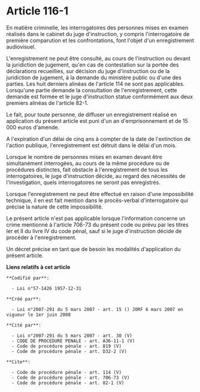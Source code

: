 # Article 116-1

En matière criminelle, les interrogatoires des personnes mises en examen réalisés dans le cabinet du juge d'instruction, y
compris l'interrogatoire de première comparution et les confrontations, font l'objet d'un enregistrement audiovisuel.

L'enregistrement ne peut être consulté, au cours de l'instruction ou devant la juridiction de jugement, qu'en cas de
contestation sur la portée des déclarations recueillies, sur décision du juge d'instruction ou de la juridiction de jugement,
à la demande du ministère public ou d'une des parties. Les huit derniers alinéas de l'article 114 ne sont pas applicables.
Lorsqu'une partie demande la consultation de l'enregistrement, cette demande est formée et le juge d'instruction statue
conformément aux deux premiers alinéas de l'article 82-1. 

Le fait, pour toute personne, de diffuser un enregistrement réalisé en application du présent article est puni d'un an
d'emprisonnement et de 15 000 euros d'amende.

A l'expiration d'un délai de cinq ans à compter de la date de l'extinction de l'action publique, l'enregistrement est détruit
dans le délai d'un mois. 

Lorsque le nombre de personnes mises en examen devant être simultanément interrogées, au cours de la même procédure ou de
procédures distinctes, fait obstacle à l'enregistrement de tous les interrogatoires, le juge d'instruction décide, au regard
des nécessités de l'investigation, quels interrogatoires ne seront pas enregistrés. 

Lorsque l'enregistrement ne peut être effectué en raison d'une impossibilité technique, il en est fait mention dans le
procès-verbal d'interrogatoire qui précise la nature de cette impossibilité. 

Le présent article n'est pas applicable lorsque l'information concerne un crime mentionné à l'article 706-73 du présent code
ou prévu par les titres Ier et II du livre IV du code pénal, sauf si le juge d'instruction décide de procéder à
l'enregistrement. 

Un décret précise en tant que de besoin les modalités d'application du présent article.

**Liens relatifs à cet article**

	**Codifié par**:

	  - Loi n°57-1426 1957-12-31

	**Créé par**:

	  - Loi n°2007-291 du 5 mars 2007 - art. 15 () JORF 6 mars 2007 en vigueur le 1er juin 2008

	**Cité par**:

	  - Loi n°2007-291 du 5 mars 2007 - art. 30 (V)
	  - CODE DE PROCEDURE PENALE - art. A36-11-1 (V)
	  - Code de procédure pénale - art. 819 (V)
	  - Code de procédure pénale - art. D32-2 (V)

	**Cite**:

	  - Code de procédure pénale - art. 114 (V)
	  - Code de procédure pénale - art. 706-73 (V)
	  - Code de procédure pénale - art. 82-1 (V)
